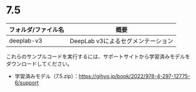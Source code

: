# 7.5

| フォルダ/ファイル名  | 概要                                              |
| -------------------- | ------------------------------------------------- |
| deeplab-v3           | DeepLab v3によるセグメンテーション                |

これらのサンプルコードを実行するには、サポートサイトから学習済みモデルをダウンロードしてください。  

* 学習済みモデル（7.5.zip）：https://gihyo.jp/book/2022/978-4-297-12775-6/support
